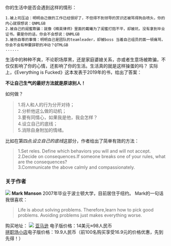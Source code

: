 你的生活中是否会遇到这样的情形：
```
1.被上司压迫：明明自己做的工作已经很好了，不但得不到领导的赏识还被骂得狗血喷头，你的内心就很想说：QNMLGB
2.被自己的闺蜜欺骗：就像《精英律师》里面的戴曦为了闺蜜打抱不平，却被坑，没有拿到毕业证书。要是你的话，你会不会想说：QNMLGB
3.被伤自尊的事情：明明自己是团队的teamleader，却被boss 当着自己组员的面一顿痛骂，你会不会有种要辞职的冲动？QTMLGB
......
```
生活中的种种不爽，不论职场厚黑，还是家庭婆媳关系，亦或者生意场被欺骗，不仅仅影响了你的心情，还影响了你的生活。生活真的就是这样操蛋的吗？
实际上，《Everything is Fucked》这本发表于2019年的书，给出了答案：

**不让自己生气的最好方法就是原谅别人！**

如何做？
> 1.将人和人的行为分开对待；  
> 2.分析他这么做的动机；  
> 3.要有同情心，如果我是他，我会怎样？  
> 4.设立自己的底线；  
> 5.消除自身附加的情绪。

比如在第四点*设立自己的底线*这部分，作者给出了简单有效的方法：
> 1.Set reles. Define which behaviors you will and will not accept.  
> 2.Decide on consequences.If someone breaks one of your rules, what are the consequences?  
> 3.Communicate the above calmly and compassionately.

### 关于作者
![](https://markmanson.net/wp-content/uploads/2018/04/cropped-social.jpg)
**Mark Manson**
2007年毕业于波士顿大学，目前居住于纽约。
Mark的一句话我很喜欢：
> Life is about solving problems. Therefore,learn how to pick good problems. Avoiding problems just makes everything worse.


购买地址： 
![](https://mmbiz.qpic.cn/mmbiz_png/ibWb7B7zd1MOVobXnIH9AniatvAiaOSpc6Bgmmd32IP78gfNPnONicOETibwKH0exvWraMOaJWg6MKyrKfAnjARMlKg/640?wx_fmt=png&tp=webp&wxfrom=5&wx_lazy=1&wx_co=1)
[亚马逊](https://www.amazon.com/) 电子版价格：14美元≈98人民币  
[拼职场小店](https://j.youzan.com/u0C2u9)电子版价格：19.9人民币（前100名购买享受16.9元的价格优惠，先到先得！）
